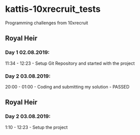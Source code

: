 # kattis-10xrecruit_tests
Programming challenges from 10xrecruit

## Royal Heir
### Day 1 02.08.2019:
11:34 - 12:23 - Setup Git Repository and started with the project

### Day 2 03.08.2019:
20:00 - 01:00 - Coding and submitting my solution - PASSED

## Royal Heir
### Day 2 03.08.2019:
1:10 - 12:23 - Setup the project
